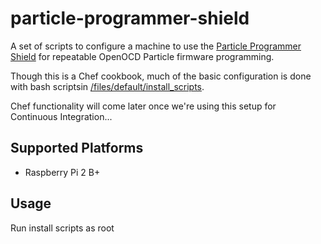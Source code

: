 # particle-programmer-shield

A set of scripts to configure a machine to use the [Particle Programmer Shield](https://github.com/spark/shields/tree/master/photon-shields/programmer-shield) for repeatable OpenOCD Particle firmware programming.

Though this is a Chef cookbook, much of the basic configuration is done with bash scriptsin [/files/default/install_scripts](/files/default/install_scripts).

Chef functionality will come later once we're using this setup for Continuous Integration...


Supported Platforms
------------

- Raspberry Pi 2 B+

Usage
-----

Run install scripts as root
